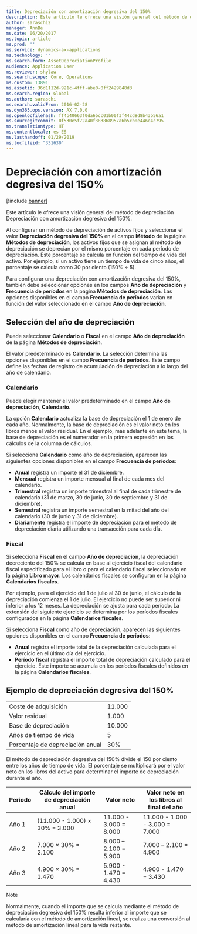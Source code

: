 ```yaml
---
title: Depreciación con amortización degresiva del 150%
description: Este artículo le ofrece una visión general del método de depreciación Depreciación con amortización degresiva del 150%.
author: saraschi2
manager: AnnBe
ms.date: 06/20/2017
ms.topic: article
ms.prod: ''
ms.service: dynamics-ax-applications
ms.technology: ''
ms.search.form: AssetDepreciationProfile
audience: Application User
ms.reviewer: shylaw
ms.search.scope: Core, Operations
ms.custom: 13891
ms.assetid: 36d1112d-921c-4fff-abe0-0ff2429848d3
ms.search.region: Global
ms.author: saraschi
ms.search.validFrom: 2016-02-28
ms.dyn365.ops.version: AX 7.0.0
ms.openlocfilehash: ff4b40663f0da6bcc01b00f3f44cd8d8b43b56a1
ms.sourcegitcommit: 0f530e5f72a40f383868957a6b5cb0e446e4c795
ms.translationtype: HT
ms.contentlocale: es-ES
ms.lasthandoff: 01/29/2019
ms.locfileid: "331630"
---
```

# <a name="150-percent-reducing-balance-depreciation"></a>Depreciación con amortización degresiva del 150%

[!include [banner](../includes/banner.md)]

Este artículo le ofrece una visión general del método de depreciación Depreciación con amortización degresiva del 150%.

Al configurar un método de depreciación de activos fijos y seleccionar el valor **Depreciación degresiva del 150%** en el campo **Método** de la página **Métodos de depreciación**, los activos fijos que se asignan al método de depreciación se deprecian por el mismo porcentaje en cada período de depreciación. Este porcentaje se calcula en función del tiempo de vida del activo. Por ejemplo, si un activo tiene un tiempo de vida de cinco años, el porcentaje se calcula como 30 por ciento (150% ÷ 5). 

Para configurar una depreciación con amortización degresiva del 150%, también debe seleccionar opciones en los campos **Año de depreciación** y **Frecuencia de períodos** en la página **Métodos de depreciación**. Las opciones disponibles en el campo **Frecuencia de períodos** varían en función del valor seleccionado en el campo **Año de depreciación**.

## <a name="selection-of-depreciation-year"></a>Selección del año de depreciación
Puede seleccionar **Calendario** o **Fiscal** en el campo **Año de depreciación** de la página **Métodos de depreciación**. 

El valor predeterminado es **Calendario**. La selección determina las opciones disponibles en el campo **Frecuencia de períodos**. Este campo define las fechas de registro de acumulación de depreciación a lo largo del año de calendario.

### <a name="calendar"></a>Calendario

Puede elegir mantener el valor predeterminado en el campo **Año de depreciación**, **Calendario**. 

La opción **Calendario** actualiza la base de depreciación el 1 de enero de cada año. Normalmente, la base de depreciación es el valor neto en los libros menos el valor residual. En el ejemplo, más adelante en este tema, la base de depreciación es el numerador en la primera expresión en los cálculos de la columna de cálculos. 

Si selecciona **Calendario** como año de depreciación, aparecen las siguientes opciones disponibles en el campo **Frecuencia de períodos**:

-   **Anual** registra un importe el 31 de diciembre.
-   **Mensual** registra un importe mensual al final de cada mes del calendario.
-   **Trimestral** registra un importe trimestral al final de cada trimestre de calendario (31 de marzo, 30 de junio, 30 de septiembre y 31 de diciembre).
-   **Semestral** registra un importe semestral en la mitad del año del calendario (30 de junio y 31 de diciembre).
-   **Diariamente** registra el importe de depreciación para el método de depreciación diaria utilizando una transacción para cada día.

### <a name="fiscal"></a>Fiscal

Si selecciona **Fiscal** en el campo **Año de depreciación**, la depreciación decreciente del 150% se calcula en base al ejercicio fiscal del calendario fiscal especificado para el libro o para el calendario fiscal seleccionado en la página **Libro mayor**. Los calendarios fiscales se configuran en la página **Calendarios fiscales**. 

Por ejemplo, para el ejercicio del 1 de julio al 30 de junio, el cálculo de la depreciación comienza el 1 de julio. El ejercicio no puede ser superior ni inferior a los 12 meses. La depreciación se ajusta para cada período. La extensión del siguiente ejercicio se determina por los períodos fiscales configurados en la página **Calendarios fiscales**. 

Si selecciona **Fiscal** como año de depreciación, aparecen las siguientes opciones disponibles en el campo **Frecuencia de períodos**:

-   **Anual** registra el importe total de la depreciación calculada para el ejercicio en el último día del ejercicio.
-   **Período fiscal** registra el importe total de depreciación calculado para el ejercicio. Este importe se acumula en los períodos fiscales definidos en la página **Calendarios fiscales**.

## <a name="example-of-150-reducing-balance-depreciation"></a>Ejemplo de depreciación degresiva del 150%

|                                |        |
|--------------------------------|--------|
| Coste de adquisición               | 11.000 |
| Valor residual                  | 1.000  |
| Base de depreciación              | 10.000 |
| Años de tiempo de vida             | 5      |
| Porcentaje de depreciación anual | 30%    |

El método de depreciación degresiva del 150% divide el 150 por ciento entre los años de tiempo de vida. El porcentaje se multiplicará por el valor neto en los libros del activo para determinar el importe de depreciación durante el año.

| Periodo | Cálculo del importe de depreciación anual | Valor neto             | Valor neto en los libros al final del año |
|--------|-----------------------------------------------|------------------------|---------------------------------------|
| Año 1 | (11.000 - 1.000) × 30% = 3.000                | 11.000 - 3.000 = 8.000 | 11.000 - 1.000 - 3.000 = 7.000        |
| Año 2 | 7.000 × 30% = 2.100                           | 8.000 – 2.100 = 5.900  | 7.000 – 2.100 = 4.900                 |
| Año 3 | 4.900 × 30% = 1.470                           | 5.900 - 1.470 = 4.430  | 4.900 - 1.470 = 3.430                 |

> [!NOTE]
> Normalmente, cuando el importe que se calcula mediante el método de depreciación degresiva del 150% resulta inferior al importe que se calcularía con el método de amortización lineal, se realiza una conversión al método de amortización lineal para la vida restante.



